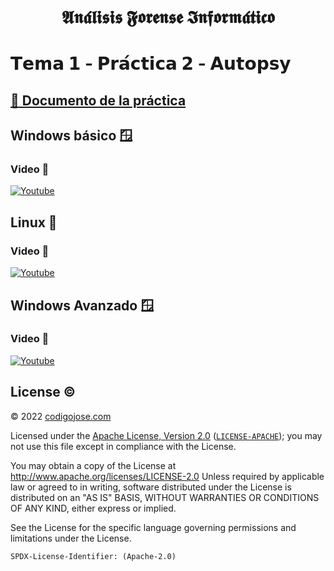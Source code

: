 [//]: # (Bold Fraktur)
<h1 align="center">
𝕬𝖓𝖆́𝖑𝖎𝖘𝖎𝖘 𝕱𝖔𝖗𝖊𝖓𝖘𝖊 𝕴𝖓𝖋𝖔𝖗𝖒𝖆́𝖙𝖎𝖈𝖔
</h1>

[//]: # (Bold Sans)
# 𝗧𝗲𝗺𝗮 𝟭 - 𝗣𝗿𝗮́𝗰𝘁𝗶𝗰𝗮 𝟮 - 𝗔𝘂𝘁𝗼𝗽𝘀𝘆

## [💾 Documento de la práctica](practice.pdf)

## Windows básico 🪟

### Video 🎥
[![Youtube](https://img.youtube.com/vi/hgvHPy7kGcU/0.jpg)](https://youtu.be/hgvHPy7kGcU)

## Linux 🐧

### Video 🎥
[![Youtube](https://img.youtube.com/vi/S-VKp3DbrFg/0.jpg)](https://youtu.be/S-VKp3DbrFg)

## Windows Avanzado 🪟

### Video 🎥
[![Youtube](https://img.youtube.com/vi/ozT9ChQGVkI/0.jpg)](https://youtu.be/ozT9ChQGVkI)

## License ©️
© 2022 [codigojose.com](https://codigojose.com)

Licensed under the [Apache License, Version 2.0](https://www.apache.org/licenses/LICENSE-2.0) ([`LICENSE-APACHE`](https://www.apache.org/licenses/LICENSE-2.0));
you may not use this file except in compliance with the License.

You may obtain a copy of the License at http://www.apache.org/licenses/LICENSE-2.0 Unless required by applicable law or agreed to in writing, software
distributed under the License is distributed on an "AS IS" BASIS,
WITHOUT WARRANTIES OR CONDITIONS OF ANY KIND, either express or implied.

See the License for the specific language governing permissions and
limitations under the License.

`SPDX-License-Identifier: (Apache-2.0)`
